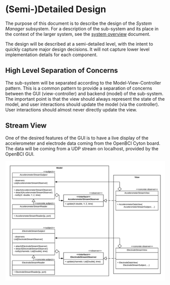 # (Semi-)Detailed Design

The purpose of this document is to describe the design of the *System Manager* subsystem. For a description of the sub-system and its place in the context of the larger system, see the [system overview](system_overview.md) document.

The design will be described at a semi-detailed level, with the intent to quickly capture major design decisions. It will not capture lower level implementation details for each component.

## High Level Separation of Concerns

The sub-system will be separated according to the Model-View-Controller pattern. This is a common pattern to provide a separation of concerns between the GUI (view-controller) and backend (model) of the sub-system. The important point is that the view should always represent the state of the model, and user interactions should update the model (via the controller). User interactions should almost never directly update the view.

## Stream View

One of the desired features of the GUI is to have a live display of the accelerometer and electrode data coming from the OpenBCI Cyton board. The data will be coming from a UDP stream on localhost, provided by the OpenBCI GUI.

![system-diagram](diagrams/stream_view_design.png)